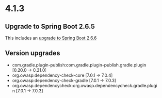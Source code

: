 # 4.1.3

## Upgrade to Spring Boot 2.6.5

This includes an [upgrade to Spring Boot 2.6.6](https://github.com/spring-projects/spring-boot/releases/tag/v2.6.6)

## Version upgrades
- com.gradle.plugin-publish:com.gradle.plugin-publish.gradle.plugin [0.20.0 -> 0.21.0]
- org.owasp:dependency-check-core [7.0.1 -> 7.0.4]
- org.owasp:dependency-check-gradle [7.0.1 -> 7.0.3]
- org.owasp.dependencycheck:org.owasp.dependencycheck.gradle.plugin [7.0.1 -> 7.0.3]
